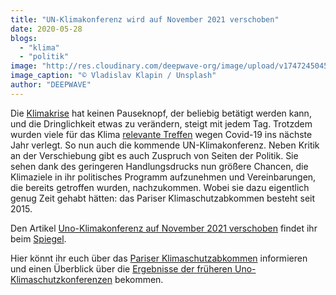 ```yaml
---
title: "UN-Klimakonferenz wird auf November 2021 verschoben"
date: 2020-05-28
blogs: 
  - "klima"
  - "politik"
image: "http://res.cloudinary.com/deepwave-org/image/upload/v1747245045/deepwave.org/vladislav-klapin-YeO44yVTl20-unsplash-scaled.jpg"
image_caption: "© Vladislav Klapin / Unsplash"
author: "DEEPWAVE"
---
```


Die [Klimakrise](https://www.deepwave.org/die-ozeane/klimawandel/) hat keinen Pauseknopf, der beliebig betätigt werden kann, und die Dringlichkeit etwas zu verändern, steigt mit jedem Tag. Trotzdem wurden viele für das Klima [relevante Treffen](https://www.deepwave.org/die-ozeane/meerespolitik/) wegen Covid-19 ins nächste Jahr verlegt. So nun auch die kommende UN-Klimakonferenz. Neben Kritik an der Verschiebung gibt es auch Zuspruch von Seiten der Politik. Sie sehen dank des geringeren Handlungsdrucks nun größere Chancen, die Klimaziele in ihr politisches Programm aufzunehmen und Vereinbarungen, die bereits getroffen wurden, nachzukommen. Wobei sie dazu eigentlich genug Zeit gehabt hätten: das Pariser Klimaschutzabkommen besteht seit 2015.

Den Artikel [Uno-Klimakonferenz auf November 2021 verschoben](https://www.spiegel.de/wissenschaft/mensch/un-klimakonferenz-wegen-corona-krise-auf-november-2021-verschoben-a-e53ff7e7-9644-456d-813a-34a69a560289) findet ihr beim [Spiegel](https://www.spiegel.de/).

Hier könnt ihr euch über das [Pariser Klimaschutzabkommen](https://unfccc.int/process-and-meetings/the-paris-agreement/the-paris-agreement) informieren und einen Überblick über die [Ergebnisse der früheren Uno-Klimaschutzkonferenzen](https://www.bmu.de/themen/klima-energie/klimaschutz/internationale-klimapolitik/un-klimakonferenzen/ergebnisse-der-un-klimakonferenzen/) bekommen.
